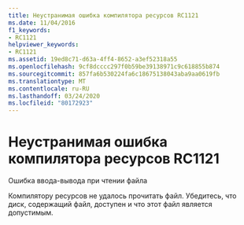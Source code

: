 ```yaml
---
title: Неустранимая ошибка компилятора ресурсов RC1121
ms.date: 11/04/2016
f1_keywords:
- RC1121
helpviewer_keywords:
- RC1121
ms.assetid: 19ed8c71-d63a-4ff4-8652-a3ef52318a55
ms.openlocfilehash: 9cf8dcccc297f0b59be39138971c9c618855b874
ms.sourcegitcommit: 857fa6b530224fa6c18675138043aba9aa0619fb
ms.translationtype: MT
ms.contentlocale: ru-RU
ms.lasthandoff: 03/24/2020
ms.locfileid: "80172923"
---
```

# <a name="resource-compiler-fatal-error-rc1121"></a>Неустранимая ошибка компилятора ресурсов RC1121

Ошибка ввода-вывода при чтении файла

Компилятору ресурсов не удалось прочитать файл. Убедитесь, что диск, содержащий файл, доступен и что этот файл является допустимым.
